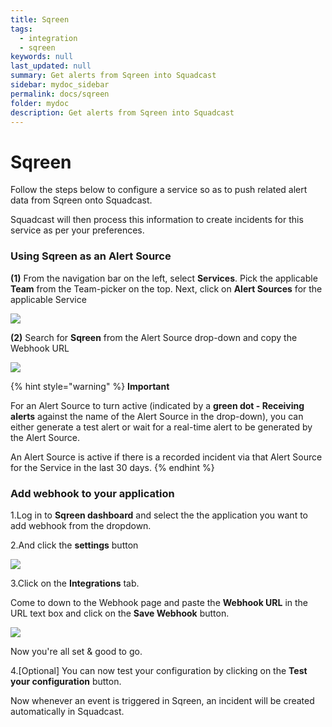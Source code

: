 ```yaml
---
title: Sqreen
tags:
  - integration
  - sqreen
keywords: null
last_updated: null
summary: Get alerts from Sqreen into Squadcast
sidebar: mydoc_sidebar
permalink: docs/sqreen
folder: mydoc
description: Get alerts from Sqreen into Squadcast
---
```


# Sqreen

Follow the steps below to configure a service so as to push related alert data from Sqreen onto Squadcast.

Squadcast will then process this information to create incidents for this service as per your preferences.

### Using Sqreen as an Alert Source

**(1)** From the navigation bar on the left, select **Services**. Pick the applicable **Team** from the Team-picker on the top. Next, click on **Alert Sources** for the applicable Service

![](../../.gitbook/assets/alert\_source\_1.png)

**(2)** Search for **Sqreen** from the Alert Source drop-down and copy the Webhook URL

![](../../.gitbook/assets/sqreen\_1.png)

{% hint style="warning" %}
**Important**

For an Alert Source to turn active (indicated by a **green dot - Receiving alerts** against the name of the Alert Source in the drop-down), you can either generate a test alert or wait for a real-time alert to be generated by the Alert Source.

An Alert Source is active if there is a recorded incident via that Alert Source for the Service in the last 30 days.
{% endhint %}

### Add webhook to your application

1.Log in to **Sqreen dashboard** and select the the application you want to add webhook from the dropdown.

2.And click the **settings** button

![](../../.gitbook/assets/sqreen\_2.png)

3.Click on the **Integrations** tab.

Come to down to the Webhook page and paste the **Webhook URL** in the URL text box and click on the **Save Webhook** button.

![](../../.gitbook/assets/sqreen\_3.png)

Now you're all set & good to go.

4.\[Optional] You can now test your configuration by clicking on the **Test your configuration** button.

Now whenever an event is triggered in Sqreen, an incident will be created automatically in Squadcast.
